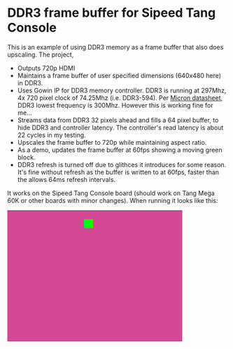 # DDR3 frame buffer for Sipeed Tang Console

This is an example of using DDR3 memory as a frame buffer that also does upscaling. The project,

* Outputs 720p HDMI
* Maintains a frame buffer of user specified dimensions (640x480 here) in DDR3.
* Uses Gowin IP for DDR3 memory controller. DDR3 is running at 297Mhz, 4x 720 pixel clock of 74.25Mhz (i.e. DDR3-594). Per [Micron datasheet](https://forum.digilent.com/topic/25816-should-max-clock-period-be-min-clock-period/), DDR3 lowest frequency is 300Mhz. However this is working fine for me...
* Streams data from DDR3 32 pixels ahead and fills a 64 pixel buffer, to hide DDR3 and controller latency. The controller's read latency is about 22 cycles in my testing.
* Upscales the frame buffer to 720p while maintaining aspect ratio.
* As a demo, updates the frame buffer at 60fps showing a moving green block.
* DDR3 refresh is turned off due to glithces it introduces for some reason. It's fine without refresh as the buffer is written to at 60fps, faster than the allows 64ms refresh intervals.
  
It works on the Sipeed Tang Console board (should work on Tang Mega 60K or other boards with minor changes). When running it looks like this:

<img src="doc/ddr3_framebuffer.png" width=400>
